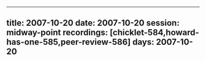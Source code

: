 
---
title: 2007-10-20
date:  2007-10-20
session: midway-point
recordings: [chicklet-584,howard-has-one-585,peer-review-586]
days: 2007-10-20
---
